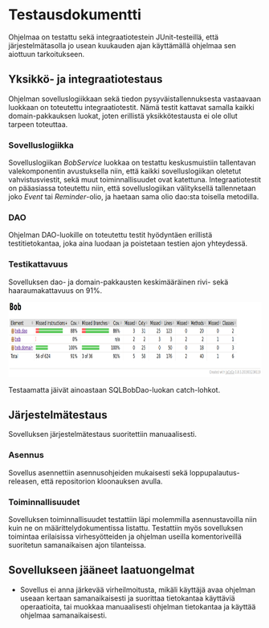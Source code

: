 # Testausdokumentti
Ohjelmaa on testattu sekä integraatiotestein JUnit-testeillä, että järjestelmätasolla jo usean kuukauden ajan käyttämällä ohjelmaa sen aiottuun tarkoitukseen.

## Yksikkö- ja integraatiotestaus

Ohjelman sovelluslogiikkaan sekä tiedon pysyväistallennuksesta vastaavaan luokkaan on toteutettu integraatiotestit. Nämä testit kattavat samalla kaikki domain-pakkauksen luokat, joten erillistä yksikkötestausta ei ole ollut tarpeen toteuttaa.

### Sovelluslogiikka

Sovelluslogiikan _BobService_ luokkaa on testattu keskusmuistiin tallentavan valekomponentin avustuksella niin, että kaikki sovelluslogiikan oletetut vahvistusviestit, sekä muut toiminnallisuudet ovat katettuna. Integraatiotestit on pääasiassa toteutettu niin, että sovelluslogiikan välityksellä tallennetaan joko _Event_ tai _Reminder_-olio, ja haetaan sama olio dao:sta toisella metodilla.

### DAO

Ohjelman DAO-luokille on toteutettu testit hyödyntäen erillistä testitietokantaa, joka aina luodaan ja poistetaan testien ajon yhteydessä.

### Testikattavuus

Sovelluksen dao- ja domain-pakkausten keskimääräinen rivi- sekä haaraumakattavuus on 91%.

<img src="https://github.com/korolainenriikka/BobThePersonalAssistant-ohte2020/blob/master/dokumentaatio/kuvat/jacoco_final.png" height=150/>

Testaamatta jäivät ainoastaan SQLBobDao-luokan catch-lohkot.

## Järjestelmätestaus

Sovelluksen järjestelmätestaus suoritettiin manuaalisesti. 

### Asennus

Sovellus asennettiin asennusohjeiden mukaisesti sekä loppupalautus-releasen, että repositorion kloonauksen avulla.

### Toiminnallisuudet

Sovelluksen toiminnallisuudet testattiin läpi molemmilla asennustavoilla niin kuin ne on määrittelydokumentissa listattu. Testattiin myös sovelluksen toimintaa erilaisissa virhesyötteiden ja ohjelman useilla komentoriveillä suoritetun samanaikaisen ajon tilanteissa. 

## Sovellukseen jääneet laatuongelmat

* Sovellus ei anna järkevää virheilmoitusta, mikäli käyttäjä avaa ohjelman useaan kertaan samanaikaisesti ja suorittaa tietokantaa käyttäviä operaatioita, tai muokkaa manuaalisesti ohjelman tietokantaa ja käyttää ohjelmaa samanaikaisesti.
